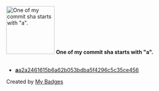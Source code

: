 <img src="https://github.com/my-badges/my-badges/blob/master/src/all-badges/abc-commit/a-commit.png?raw=true" alt="One of my commit sha starts with &quot;a&quot;." title="One of my commit sha starts with &quot;a&quot;." width="128">
<strong>One of my commit sha starts with &quot;a&quot;.</strong>
<br><br>

- <a href="https://github.com/OverOrion/opentelemetry-collector-contrib/commit/aa2a2461615b6a62b053bdba5f4296c5c35ce456"><strong>a</strong>a2a2461615b6a62b053bdba5f4296c5c35ce456</a>


Created by <a href="https://github.com/my-badges/my-badges">My Badges</a>